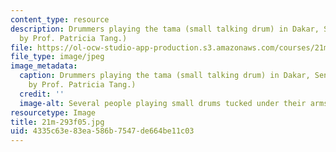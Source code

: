 ```yaml
---
content_type: resource
description: Drummers playing the tama (small talking drum) in Dakar, Senegal. (Photo
  by Prof. Patricia Tang.)
file: https://ol-ocw-studio-app-production.s3.amazonaws.com/courses/21m-293-music-of-africa-fall-2005/4335c63e83ea586b7547de664be11c03_21m-293f05.jpg
file_type: image/jpeg
image_metadata:
  caption: Drummers playing the tama (small talking drum) in Dakar, Senegal. (Photo
    by Prof. Patricia Tang.)
  credit: ''
  image-alt: Several people playing small drums tucked under their arms.
resourcetype: Image
title: 21m-293f05.jpg
uid: 4335c63e-83ea-586b-7547-de664be11c03
---
```

